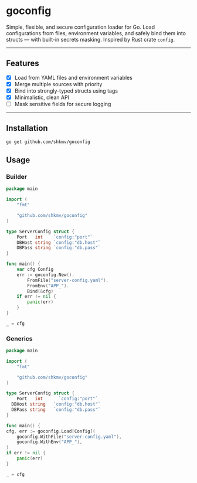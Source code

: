 # goconfig

Simple, flexible, and secure configuration loader for Go.
Load configurations from files, environment variables, and safely bind them into structs — with built-in secrets masking.
Inspired by Rust crate `config`.

---

## Features

- [x] Load from YAML files and environment variables
- [x] Merge multiple sources with priority
- [x] Bind into strongly-typed structs using tags
- [x] Minimalistic, clean API
- [ ] Mask sensitive fields for secure logging

---

## Installation

```bash
go get github.com/shkmv/goconfig
```

## Usage

### Builder

```go
package main

import (
    "fmt"

    "github.com/shkmv/goconfig"
)

type ServerConfig struct {
    Port   int    `config:"port"`
    DBHost string `config:"db.host"`
    DBPass string `config:"db.pass"`
}

func main() {
    var cfg Config
    err := goconfig.New().
        FromFile("server-config.yaml").
        FromEnv("APP_").
        Bind(&cfg)
    if err != nil {
        panic(err)
    }
}

_ = cfg
```

###  Generics

```go
package main

import (
    "fmt"

    "github.com/shkmv/goconfig"
)

type ServerConfig struct {
	Port   int      `config:"port"`
  DBHost string   `config:"db.host"`
  DBPass string   `config:"db.pass"`
}

func main() {
cfg, err := goconfig.Load[Config](
    goconfig.WithFile("server-config.yaml"),
    goconfig.WithEnv("APP_"),
)
if err != nil {
    panic(err)
}

_ = cfg
```
